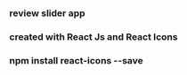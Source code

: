 ### review slider app

### created with React Js and React Icons

### npm install react-icons --save
